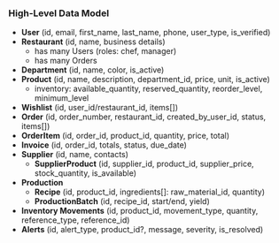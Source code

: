 ### High-Level Data Model

- **User** (id, email, first_name, last_name, phone, user_type, is_verified)
- **Restaurant** (id, name, business details)
  - has many Users (roles: chef, manager)
  - has many Orders
- **Department** (id, name, color, is_active)
- **Product** (id, name, description, department_id, price, unit, is_active)
  - inventory: available_quantity, reserved_quantity, reorder_level, minimum_level
- **Wishlist** (id, user_id/restaurant_id, items[])
- **Order** (id, order_number, restaurant_id, created_by_user_id, status, items[])
- **OrderItem** (id, order_id, product_id, quantity, price, total)
- **Invoice** (id, order_id, totals, status, due_date)
- **Supplier** (id, name, contacts)
  - **SupplierProduct** (id, supplier_id, product_id, supplier_price, stock_quantity, is_available)
- **Production**
  - **Recipe** (id, product_id, ingredients[]: raw_material_id, quantity)
  - **ProductionBatch** (id, recipe_id, start/end, yield)
- **Inventory Movements** (id, product_id, movement_type, quantity, reference_type, reference_id)
- **Alerts** (id, alert_type, product_id?, message, severity, is_resolved)
